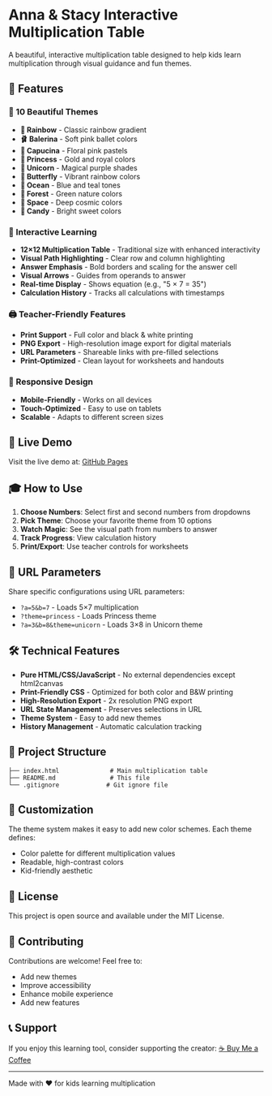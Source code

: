 # Anna & Stacy Interactive Multiplication Table

A beautiful, interactive multiplication table designed to help kids learn multiplication through visual guidance and fun themes.

## 🌟 Features

### 🎨 10 Beautiful Themes
- **🌈 Rainbow** - Classic rainbow gradient
- **🩰 Balerina** - Soft pink ballet colors  
- **🌸 Capucina** - Floral pink pastels
- **👑 Princess** - Gold and royal colors
- **🦄 Unicorn** - Magical purple shades
- **🦋 Butterfly** - Vibrant rainbow colors
- **🌊 Ocean** - Blue and teal tones
- **🌲 Forest** - Green nature colors
- **🚀 Space** - Deep cosmic colors
- **🍭 Candy** - Bright sweet colors

### 🎯 Interactive Learning
- **12×12 Multiplication Table** - Traditional size with enhanced interactivity
- **Visual Path Highlighting** - Clear row and column highlighting
- **Answer Emphasis** - Bold borders and scaling for the answer cell
- **Visual Arrows** - Guides from operands to answer
- **Real-time Display** - Shows equation (e.g., "5 × 7 = 35")
- **Calculation History** - Tracks all calculations with timestamps

### 🖨️ Teacher-Friendly Features
- **Print Support** - Full color and black & white printing
- **PNG Export** - High-resolution image export for digital materials
- **URL Parameters** - Shareable links with pre-filled selections
- **Print-Optimized** - Clean layout for worksheets and handouts

### 📱 Responsive Design
- **Mobile-Friendly** - Works on all devices
- **Touch-Optimized** - Easy to use on tablets
- **Scalable** - Adapts to different screen sizes

## 🚀 Live Demo

Visit the live demo at: [GitHub Pages](https://stl-tech-handyman.github.io/anna-stacy-interactive-multiplication-table/)

## 🎓 How to Use

1. **Choose Numbers**: Select first and second numbers from dropdowns
2. **Pick Theme**: Choose your favorite theme from 10 options
3. **Watch Magic**: See the visual path from numbers to answer
4. **Track Progress**: View calculation history
5. **Print/Export**: Use teacher controls for worksheets

## 🔗 URL Parameters

Share specific configurations using URL parameters:

- `?a=5&b=7` - Loads 5×7 multiplication
- `?theme=princess` - Loads Princess theme
- `?a=3&b=8&theme=unicorn` - Loads 3×8 in Unicorn theme

## 🛠️ Technical Features

- **Pure HTML/CSS/JavaScript** - No external dependencies except html2canvas
- **Print-Friendly CSS** - Optimized for both color and B&W printing
- **High-Resolution Export** - 2x resolution PNG export
- **URL State Management** - Preserves selections in URL
- **Theme System** - Easy to add new themes
- **History Management** - Automatic calculation tracking

## 📁 Project Structure

```
├── index.html              # Main multiplication table
├── README.md               # This file
└── .gitignore             # Git ignore file
```

## 🎨 Customization

The theme system makes it easy to add new color schemes. Each theme defines:
- Color palette for different multiplication values
- Readable, high-contrast colors
- Kid-friendly aesthetic

## 📄 License

This project is open source and available under the MIT License.

## 🤝 Contributing

Contributions are welcome! Feel free to:
- Add new themes
- Improve accessibility
- Enhance mobile experience
- Add new features

## 📞 Support

If you enjoy this learning tool, consider supporting the creator:
[☕ Buy Me a Coffee](https://buymeacoffee.com/ashev)

---

Made with ❤️ for kids learning multiplication
